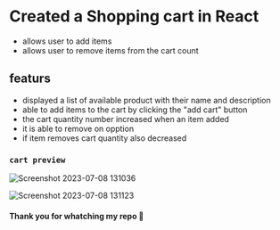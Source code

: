 # Created a Shopping cart in React 
- allows user to add items
- allows user to remove items from the cart count
  
## featurs 

+ displayed a list of available product with their name and description
+ able to add items to the cart by clicking the "add cart" button
+ the cart quantity number increased when an item added
+ it is able to remove on opption
+ if item removes cart quantity also decreased

### `cart preview`
![Screenshot 2023-07-08 131036](https://github.com/JAYASURYA510/R-task-shuopcart/assets/133185043/8c260ecb-48d7-491b-b616-1630d6b70d6d)

![Screenshot 2023-07-08 131123](https://github.com/JAYASURYA510/R-task-shuopcart/assets/133185043/1601b0be-1e74-44ca-a674-374f82ad0681)


  #### Thank you for whatching my repo :star_struck:


